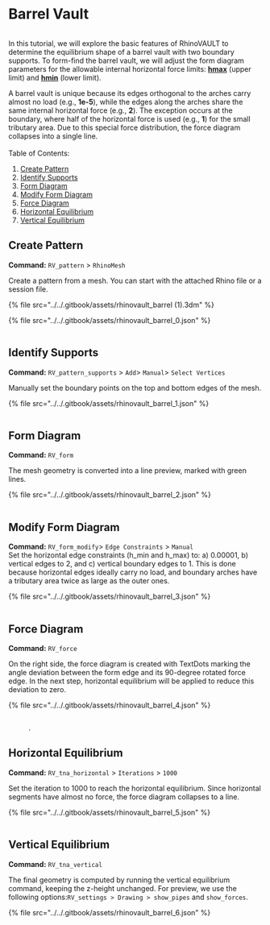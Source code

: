 # Barrel Vault

<figure><img src="../../.gitbook/assets/barrel_0.png" alt=""><figcaption></figcaption></figure>

In this tutorial, we will explore the basic features of RhinoVAULT to determine the equilibrium shape of a barrel vault with two boundary supports. To form-find the barrel vault, we will adjust the form diagram parameters for the allowable internal horizontal force limits: [**hmax**](../../manual/7.-modify-diagrams/supports.md) (upper limit) and [**hmin**](../../manual/7.-modify-diagrams/supports.md) (lower limit).

A barrel vault is unique because its edges orthogonal to the arches carry almost no load (e.g., **1e-5**), while the edges along the arches share the same internal horizontal force (e.g., **2**). The exception occurs at the boundary, where half of the horizontal force is used (e.g., **1**) for the small tributary area. Due to this special force distribution, the force diagram collapses into a single line.\
\
Table of Contents:

1. [Create Pattern](barrel-vault.md#create-pattern)
2. [Identify Supports](barrel-vault.md#identify-supports)
3. [Form Diagram](barrel-vault.md#form-diagram)
4. [Modify Form Diagram](barrel-vault.md#modify-form-diagram)
5. [Force Diagram](barrel-vault.md#force-diagram)
6. [Horizontal Equilibrium](barrel-vault.md#horizontal-equilibrium)
7. [Vertical Equilibrium](barrel-vault.md#vertical-equilibrium)

## Create Pattern

**Command:** `RV_pattern` > `RhinoMesh`

Create a pattern from a mesh. You can start with the attached Rhino file or a session file.

{% file src="../../.gitbook/assets/rhinovault_barrel (1).3dm" %}

{% file src="../../.gitbook/assets/rhinovault_barrel_0.json" %}

<figure><img src="../../.gitbook/assets/barrel_1.png" alt=""><figcaption></figcaption></figure>



## Identify Supports

**Command:** `RV_pattern_supports` > `Add`> `Manual`> `Select Vertices`

Manually set the boundary points on the top and bottom edges of the mesh.

{% file src="../../.gitbook/assets/rhinovault_barrel_1.json" %}

<figure><img src="../../.gitbook/assets/barrel_2.png" alt=""><figcaption></figcaption></figure>

## Form Diagram

**Command:** `RV_form`

The mesh geometry is converted into a line preview, marked with green lines.

{% file src="../../.gitbook/assets/rhinovault_barrel_2.json" %}

<figure><img src="../../.gitbook/assets/barrel_3.png" alt=""><figcaption></figcaption></figure>

## Modify Form Diagram

**Command:** `RV_form_modify`> `Edge Constraints` > `Manual`\
Set the horizontal edge constraints (h\_min and h\_max) to: a) 0.00001, b) vertical edges to 2, and c) vertical boundary edges to 1. This is done because horizontal edges ideally carry no load, and boundary arches have a tributary area twice as large as the outer ones.

{% file src="../../.gitbook/assets/rhinovault_barrel_3.json" %}

<figure><img src="../../.gitbook/assets/barrel_4.png" alt=""><figcaption></figcaption></figure>

## Force Diagram

**Command:** `RV_force`

On the right side, the force diagram is created with TextDots marking the angle deviation between the form edge and its 90-degree rotated force edge. In the next step, horizontal equilibrium will be applied to reduce this deviation to zero.

{% file src="../../.gitbook/assets/rhinovault_barrel_4.json" %}

<figure><img src="../../.gitbook/assets/barrel_5.png" alt=""><figcaption><p>.</p></figcaption></figure>

## Horizontal Equilibrium

**Command:** `RV_tna_horizontal` > `Iterations` > `1000`

Set the iteration to 1000 to reach the horizontal equilibrium. Since horizontal segments have almost no force, the force diagram collapses to a line.

{% file src="../../.gitbook/assets/rhinovault_barrel_5.json" %}

<figure><img src="../../.gitbook/assets/barrel_6.png" alt=""><figcaption></figcaption></figure>

## Vertical Equilibrium

**Command:** `RV_tna_vertical`&#x20;

The final geometry is computed by running the vertical equilibrium command, keeping the z-height unchanged. For preview, we use the following options:`RV_settings > Drawing > show_pipes` and `show_forces`.

{% file src="../../.gitbook/assets/rhinovault_barrel_6.json" %}

<figure><img src="../../.gitbook/assets/barrel_7.png" alt=""><figcaption></figcaption></figure>
